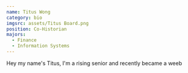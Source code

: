 ```yaml
---
name: Titus Wong
category: bio
imgsrc: assets/Titus Board.png
position: Co-Historian
majors:
  - Finance
  - Information Systems
---
```

Hey my name's Titus, I'm a rising senior and recently became a weeb
